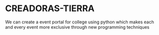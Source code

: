 # CREADORAS-TIERRA
We can create a event portal for college using python which makes each and every event more exclusive through new programming techniques
